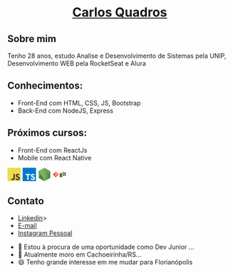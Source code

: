  # <h1 align="center"> <a href="https://www.linkedin.com/in/carlos-quadros-de-ataides-17051618a/">Carlos Quadros</a></h1>
 
## Sobre mim
Tenho 28 anos, estudo Analise e Desenvolvimento de Sistemas pela UNIP, Desenvolvimento WEB pela RocketSeat e Alura

## Conhecimentos:
- Front-End com HTML, CSS, JS, Bootstrap
- Back-End com NodeJS, Express

## Próximos cursos:
- Front-End com ReactJs
- Mobile com React Native



<code><img height="30" src="https://raw.githubusercontent.com/github/explore/80688e429a7d4ef2fca1e82350fe8e3517d3494d/topics/javascript/javascript.png"></code>
<code><img height="30" src="https://raw.githubusercontent.com/github/explore/80688e429a7d4ef2fca1e82350fe8e3517d3494d/topics/typescript/typescript.png"></code>
<code><img height="30" src="https://raw.githubusercontent.com/github/explore/80688e429a7d4ef2fca1e82350fe8e3517d3494d/topics/nodejs/nodejs.png"></code>
<code><img height="30" src="https://raw.githubusercontent.com/github/explore/80688e429a7d4ef2fca1e82350fe8e3517d3494d/topics/git/git.png"></code>


##  Contato
- <a href="https://www.linkedin.com/in/carlos-quadros-de-ataides-17051618a/">Linkedin</a>>
- <a href="mailto:carlosalbertoquadros@gmail.com">E-mail</a>
- <a href="https://instagram.com/carlossquadros">Instagram Pessoal</a>
</div>

- 🔭 Estou à procura de uma oportunidade como Dev Junior ...
- 🌱 Atualmente moro em Cachoeirinha/RS...
- 😄 Tenho grande interesse em me mudar para Florianópolis

